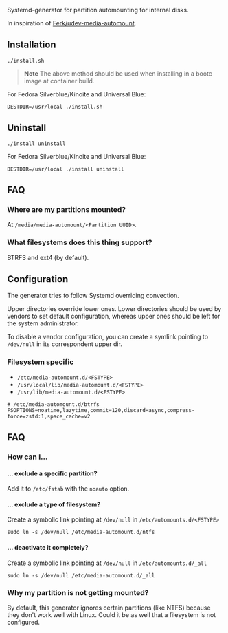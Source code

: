 Systemd-generator for partition automounting for internal disks.

In inspiration of [Ferk/udev-media-automount](https://github.com/Ferk/udev-media-automount).

## Installation

```shell
./install.sh
```

> **Note**
> The above method should be used when installing in a bootc image
> at container build.

For Fedora Silverblue/Kinoite and Universal Blue:

```shell
DESTDIR=/usr/local ./install.sh
```

## Uninstall

```shell
./install uninstall
```

For Fedora Silverblue/Kinoite and Universal Blue:

```shell
DESTDIR=/usr/local ./install uninstall
```

## FAQ

### Where are my partitions mounted?

At `/media/media-automount/<Partition UUID>`.

### What filesystems does this thing support?

BTRFS and ext4 (by default).

## Configuration

The generator tries to follow Systemd overriding convection.

Upper directories override lower ones. Lower directories should be used
by vendors to set default configuration, whereas upper ones should be left for the system
administrator.

To disable a vendor configuration, you can create a symlink pointing to `/dev/null`
in its correspondent upper dir.

### Filesystem specific

- `/etc/media-automount.d/<FSTYPE>`
- `/usr/local/lib/media-automount.d/<FSTYPE>`
- `/usr/lib/media-automount.d/<FSTYPE>`

```text
# /etc/media-automount.d/btrfs
FSOPTIONS=noatime,lazytime,commit=120,discard=async,compress-force=zstd:1,space_cache=v2
```

## FAQ

### How can I...

#### ... exclude a specific partition?

Add it to `/etc/fstab` with the `noauto` option.

#### ... exclude a type of filesystem?

Create a symbolic link pointing at `/dev/null` in `/etc/automounts.d/<FSTYPE>`

```shell
sudo ln -s /dev/null /etc/media-automount.d/ntfs
```

#### ... deactivate it completely?

Create a symbolic link pointing at `/dev/null` in `/etc/automounts.d/_all`

```shell
sudo ln -s /dev/null /etc/media-automount.d/_all
```

### Why my partition is not getting mounted?

By default, this generator ignores certain partitions (like NTFS) because
they don't work well with Linux.
Could it be as well that a filesystem is not configured.
